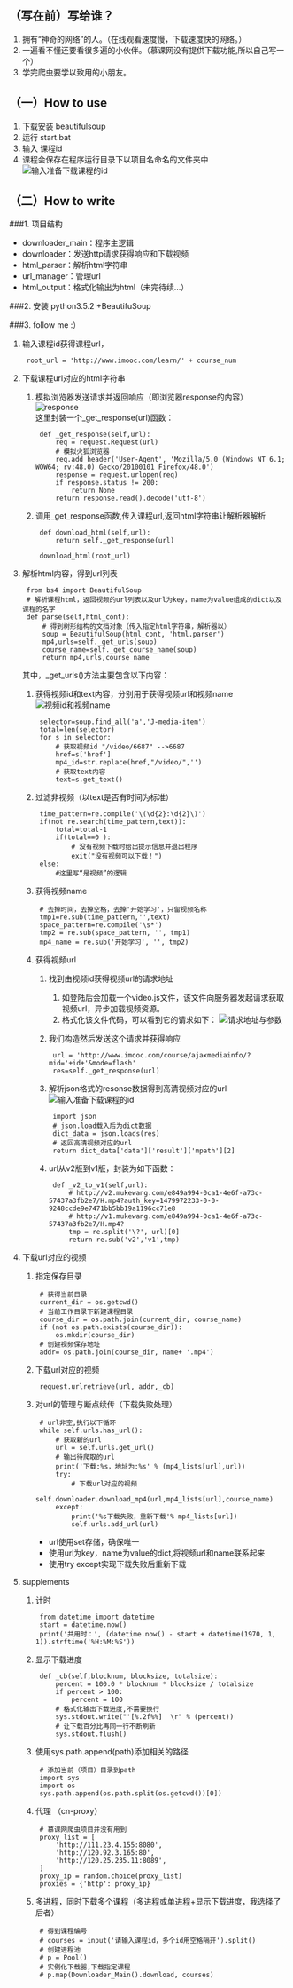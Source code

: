 ## （写在前）写给谁？
1. 拥有“神奇的网络”的人。（在线观看速度慢，下载速度快的网络。）
2. 一遍看不懂还要看很多遍的小伙伴。（慕课网没有提供下载功能,所以自己写一个）
3. 学完爬虫要学以致用的小朋友。

## （一）How to use
1. 下载安装 beautifulsoup
2. 运行 start.bat
3. 输入 课程id
4. 课程会保存在程序运行目录下以项目名命名的文件夹中
![](img/1.png "输入准备下载课程的id")


## （二）How to write
###1. 项目结构
* downloader_main：程序主逻辑
* downloader：发送http请求获得响应和下载视频
* html_parser：解析html字符串
* url_manager：管理url
* html_output：格式化输出为html（未完待续...）

###2. 安装 python3.5.2 +BeautifuSoup

###3. follow me :）

1. 输入课程id获得课程url，

		root_url = 'http://www.imooc.com/learn/' + course_num


2. 下载课程url对应的html字符串
	1. 模拟浏览器发送请求并返回响应（即浏览器response的内容）  
	![](img/5.png "response")  
	这里封装一个_get_response(url)函数：
	
			def _get_response(self,url):
				req = request.Request(url)
			    # 模拟火狐浏览器
			    req.add_header('User-Agent', 'Mozilla/5.0 (Windows NT 6.1; WOW64; rv:48.0) Gecko/20100101 Firefox/48.0')
			    response = request.urlopen(req)
			    if response.status != 200:
			        return None
			    return response.read().decode('utf-8')

	2. 调用_get_response函数,传入课程url,返回html字符串让解析器解析
		
			def download_html(self,url):
	        	return self._get_response(url)

			download_html(root_url)

3. 解析html内容，得到url列表

		from bs4 import BeautifulSoup
		# 解析课程html，返回视频的url列表以及url为key，name为value组成的dict以及课程的名字
		def parse(self,html_cont):
			# 得到树形结构的文档对象（传入指定html字符串，解析器以）
		    soup = BeautifulSoup(html_cont, 'html.parser')
		    mp4,urls=self._get_urls(soup)
		    course_name=self._get_course_name(soup)
		    return mp4,urls,course_name	
	
	其中，_get_urls()方法主要包含以下内容：
	1. 获得视频id和text内容，分别用于获得视频url和视频name
	![](img/2.png "视频id和视频name")


			selector=soup.find_all('a','J-media-item')
			total=len(selector)
			for s in selector:
	            # 获取视频id "/video/6687" -->6687
	            href=s['href']
	            mp4_id=str.replace(href,"/video/",'')
	            # 获取text内容
	            text=s.get_text()	

	2. 过滤非视频（以text是否有时间为标准）
			
			time_pattern=re.compile('\(\d{2}:\d{2}\)')
            if(not re.search(time_pattern,text)):
                total=total-1
                if(total==0 ):
					# 没有视频下载时给出提示信息并退出程序
                    exit("没有视频可以下载！")
            else:
				#这里写“是视频”的逻辑

	3. 获得视频name
	
			# 去掉时间，去掉空格，去掉'开始学习'，只留视频名称
            tmp1=re.sub(time_pattern,'',text)
            space_pattern=re.compile('\s*')
            tmp2 = re.sub(space_pattern, '', tmp1)
            mp4_name = re.sub('开始学习', '', tmp2)

	4. 获得视频url
		1. 找到由视频id获得视频url的请求地址
			1. 如登陆后会加载一个video.js文件，该文件向服务器发起请求获取视频url，异步加载视频资源。
			2. 格式化该文件代码，可以看到它的请求如下：
			![](img/3.png "请求地址与参数")
		

		2. 我们构造然后发送这个请求并获得响应

				url = 'http://www.imooc.com/course/ajaxmediainfo/?mid='+id+'&mode=flash'
				res=self._get_response(url)

		3. 解析json格式的resonse数据得到高清视频对应的url
		![](img/4.png "输入准备下载课程的id")
		
				import json
				# json.load载入后为dict数据
		        dict_data = json.loads(res)
		        # 返回高清视频对应的url
		        return dict_data['data']['result']['mpath'][2]

		4. url从v2版到v1版，封装为如下函数：

			    def _v2_to_v1(self,url):
			        # http://v2.mukewang.com/e849a994-0ca1-4e6f-a73c-57437a3fb2e7/H.mp4?auth_key=1479972233-0-0-9248ccde9e7471bb5bb19a1196cc71e8
			        # http://v1.mukewang.com/e849a994-0ca1-4e6f-a73c-57437a3fb2e7/H.mp4?
			        tmp = re.split('\?', url)[0]
			        return re.sub('v2','v1',tmp)
		
4. 下载url对应的视频
	1. 指定保存目录

			# 获得当前目录
	        current_dir = os.getcwd()
	        # 当前工作目录下新建课程目录
	        course_dir = os.path.join(current_dir, course_name)
	        if (not os.path.exists(course_dir)):
	            os.mkdir(course_dir)
	        # 创建视频保存地址
	        addr= os.path.join(course_dir, name+ '.mp4')

	2. 下载url对应的视频 
	 
			request.urlretrieve(url, addr,_cb)

	3. 对url的管理与断点续传（下载失败处理）
			
			# url非空,执行以下循环
        	while self.urls.has_url():
	            # 获取新的url
	            url = self.urls.get_url()
	            # 输出待爬取的url
	            print('下载:%s，地址为:%s' % (mp4_lists[url],url))
	            try:
	                # 下载url对应的视频
	                self.downloader.download_mp4(url,mp4_lists[url],course_name)
	            except:
	                print('%s下载失败，重新下载'% mp4_lists[url])
	                self.urls.add_url(url)
			
		* url使用set存储，确保唯一  
		* 使用url为key，name为value的dict,将视频url和name联系起来  
		* 使用try except实现下载失败后重新下载

5. supplements
	1. 计时  
			
			from datetime import datetime
	        start = datetime.now()
			print('共用时：', (datetime.now() - start + datetime(1970, 1, 1)).strftime('%H:%M:%S'))

	2. 显示下载进度
	
			def _cb(self,blocknum, blocksize, totalsize):
		        percent = 100.0 * blocknum * blocksize / totalsize
		        if percent > 100:
		            percent = 100
		        # 格式化输出下载进度,不需要换行
		        sys.stdout.write("'[%.2f%%]  \r" % (percent))
		        # 让下载百分比再同一行不断刷新
		        sys.stdout.flush()

	3. 使用sys.path.append(path)添加相关的路径
	
			# 添加当前（项目）目录到path
			import sys
			import os
			sys.path.append(os.path.split(os.getcwd())[0])
	4. 代理 （cn-proxy）
	
			# 慕课网爬虫项目并没有用到
			proxy_list = [
			    'http://111.23.4.155:8080',
			    'http://120.92.3.165:80',
			    'http://120.25.235.11:8089',
			]
			proxy_ip = random.choice(proxy_list)
			proxies = {'http': proxy_ip}

	5. 多进程，同时下载多个课程（多进程或单进程+显示下载进度，我选择了后者）

			# 得到课程编号
		    # courses = input('请输入课程id，多个id用空格隔开').split()
		    # 创建进程池
		    # p = Pool()
		    # 实例化下载器,下载指定课程
		    # p.map(Downloader_Main().download, courses)

			